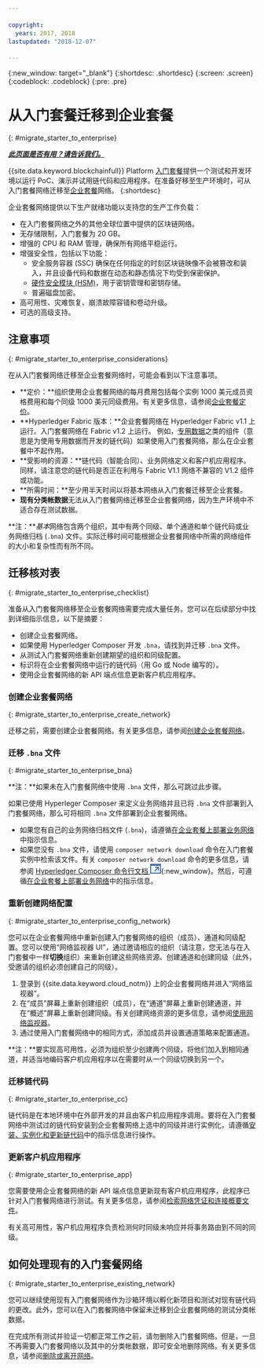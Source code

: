 ```yaml
---

copyright:
  years: 2017, 2018
lastupdated: "2018-12-07"

---
```


{:new_window: target="_blank"}
{:shortdesc: .shortdesc}
{:screen: .screen}
{:codeblock: .codeblock}
{:pre: .pre}

# 从入门套餐迁移到企业套餐
{: #migrate_starter_to_enterprise}


***[此页面是否有用？请告诉我们。](https://www.surveygizmo.com/s3/4501493/IBM-Blockchain-Documentation)***


{{site.data.keyword.blockchainfull}} Platform [入门套餐](../starter_plan.html)提供一个测试和开发环境以运行 PoC、演示并试用链代码和应用程序。在准备好移至生产环境时，可从入门套餐网络迁移至[企业套餐](../enterprise_plan.html)网络。
{:shortdesc}

企业套餐网络提供以下生产就绪功能以支持您的生产工作负载：

- 在入门套餐网络之外的其他全球位置中提供的区块链网络。
- 无存储限制，入门套餐为 20 GB。
- 增强的 CPU 和 RAM 管理，确保所有网络平稳运行。
- 增强安全性，包括以下功能：
  - 安全服务容器 (SSC) 确保在任何指定的时刻区块链映像不会被篡改和装入，并且设备代码和数据在动态和静态情况下均受到保密保护。
  - [硬件安全模块 (HSM)](../glossary.html#hsm)，用于密钥管理和密钥存储。
  - 普遍磁盘加密。
- 高可用性、灾难恢复、崩溃故障容错和卷动升级。
- 可选的高级支持。

## 注意事项
{: #migrate_starter_to_enterprise_considerations}

在从入门套餐网络迁移至企业套餐网络时，可能会看到以下注意事项。

- **定价：**组织使用企业套餐网络的每月费用包括每个实例 1000 美元成员资格费用和每个同级 1000 美元同级费用。有关更多信息，请参阅[企业套餐定价](pricing.html#enterprise-plan-pricing)。
- **Hyperledger Fabric 版本：**企业套餐网络在 Hyperledger Fabric v1.1 上运行。入门套餐网络在 Fabric v1.2 上运行。
例如，[专用数据](https://hyperledger-fabric.readthedocs.io/en/release-1.2/private-data/private-data.html)之类的组件（意思是为使用专用数据而开发的链代码）如果使用入门套餐网络，那么在企业套餐中不起作用。
- **受影响的资源：**链代码（智能合同）、业务网络定义和客户机应用程序。同样，请注意您的链代码是否正在利用与 Fabric V1.1 网络不兼容的 V1.2 组件或功能。
- **所需时间：**至少用半天时间以将基本网络从入门套餐迁移至企业套餐。
- **现有分类帐数据**无法从入门套餐网络迁移至企业套餐网络，因为生产环境中不适合存在测试数据。

**注：***基本*网络包含两个组织，其中有两个同级、单个通道和单个链代码或业务网络归档 (`.bna`) 文件。实际迁移时间可能根据企业套餐网络中所需的网络组件的大小和复杂性而有所不同。

## 迁移核对表
{: #migrate_starter_to_enterprise_checklist}

准备从入门套餐网络移至企业套餐网络需要完成大量任务。您可以在后续部分中找到详细指示信息，以下是摘要：

- 创建企业套餐网络。
- 如果使用 Hyperledger Composer 开发 `.bna`，请找到并迁移 `.bna` 文件。
- 从测试入门套餐网络重新创建期望的组织和同级配置。
- 标识将在企业套餐网络中运行的链代码（用 Go 或 Node 编写的）。
- 使用企业套餐网络的新 API 端点信息更新客户机应用程序。

### 创建企业套餐网络
{: #migrate_starter_to_enterprise_create_network}

迁移之前，需要创建企业套餐网络。有关更多信息，请参阅[创建企业套餐网络](../get_start.html#creating-a-network)。

### 迁移 `.bna` 文件
{: #migrate_starter_to_enterprise_bna}

**注：**如果未在入门套餐网络中使用 `.bna` 文件，那么可跳过此步骤。

如果已使用 Hyperleger Composer 来定义业务网络并且已将 `.bna` 文件部署到入门套餐网络，那么可将相同 `.bna` 文件部署到企业套餐网络。

- 如果您有自己的业务网络归档文件 (`.bna`)，请遵循[在企业套餐上部署业务网络](../develop_enterprise.html)中指示信息。
- 如果您没有 `.bna` 文件，请使用 `composer network download` 命令在入门套餐实例中检索该文件。有关 `composer network download` 命令的更多信息，请参阅 [Hyperledger Composer 命令行文档 ![外部链接图标](../images/external_link.svg "外部链接图标")](https://hyperledger.github.io/composer/latest/reference/commands){:new_window}。然后，可遵循[在企业套餐上部署业务网络](../develop_enterprise.html)中的指示信息。

### 重新创建网络配置
{: #migrate_starter_to_enterprise_config_network}

您可以在企业套餐网络中重新创建入门套餐网络的组织（成员）、通道和同级配置。您可以使用“网络监视器 UI”，通过邀请相应的组织（请注意，您无法与在入门套餐中一样**切换**组织）来重新创建这些网络资源、创建通道和创建同级（此外，受邀请的组织必须创建自己的同级）。

1. 登录到 {{site.data.keyword.cloud_notm}} 上的企业套餐网络并进入“网络监视器”。
2. 在“成员”屏幕上重新创建组织（成员），在“通道”屏幕上重新创建通道，并在“概述”屏幕上重新创建同级。有关创建网络资源的更多信息，请参阅[使用网络监视器](../v10_dashboard.html#overview)。
3. 通过使用入门套餐网络中的相同方式，添加成员并设置通道策略来配置通道。

**注：**要实现高可用性，必须为组织至少创建两个同级，将他们加入到相同通道，并适当地编码客户机应用程序以在需要时从一个同级切换到另一个。

### 迁移链代码
{: #migrate_starter_to_enterprise_cc}

链代码是在本地环境中在外部开发的并且由客户机应用程序调用。要将在入门套餐网络中测试过的链代码安装到企业套餐网络上选中的同级并进行实例化，请遵循[安装、实例化和更新链代码](./install_instantiate_chaincode.html#installchaincode)中的指示信息进行操作。

### 更新客户机应用程序
{: #migrate_starter_to_enterprise_app}

您需要使用企业套餐网络的新 API 端点信息更新现有客户机应用程序，此程序已针对入门套餐网络进行测试。有关更多信息，请参阅[检索网络凭证和连接概要文件](../get_start.html#retrieving-network-credentials-and-connection-profile)。

有关高可用性，客户机应用程序负责检测何时同级未响应并将事务路由到不同的同级。

## 如何处理现有的入门套餐网络
{: #migrate_starter_to_enterprise_existing_network}

您可以继续使用现有入门套餐网络作为沙箱环境以孵化新项目和测试对现有链代码的更改。此外，您可以在入门套餐网络中保留未迁移到企业套餐网络的测试分类帐数据。

在完成所有测试并验证一切都正常工作之前，请勿删除入门套餐网络。但是，一旦不再需要入门套餐网络以及其中的分类帐数据，即可安全地删除网络。有关更多信息，请参阅[删除或离开网络](../get_start_starter_plan.html#deleting-or-leaving-a-network)。
